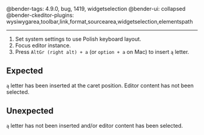 @bender-tags: 4.9.0, bug, 1419, widgetselection
@bender-ui: collapsed
@bender-ckeditor-plugins: wysiwygarea,toolbar,link,format,sourcearea,widgetselection,elementspath

----

1. Set system settings to use Polish keyboard layout.
2. Focus editor instance.
3. Press `AltGr (right alt) + a` (or `option + a` on Mac) to insert `ą` letter.

## Expected
`ą` letter has been inserted at the caret position. Editor content has not been selected.

## Unexpected
`ą` letter has not been inserted and/or editor content has been selected.
